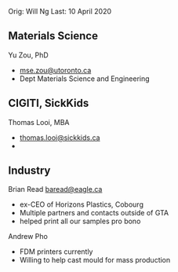Orig: Will Ng
Last: 10 April 2020

## Materials Science
Yu Zou, PhD
- mse.zou@utoronto.ca
- Dept Materials Science and Engineering

## CIGITI, SickKids
Thomas Looi, MBA
- thomas.looi@sickkids.ca
- 

## Industry
Brian Read baread@eagle.ca
- ex-CEO of Horizons Plastics, Cobourg
- Multiple partners and contacts outside of GTA
- helped print all our samples pro bono

Andrew Pho
- FDM printers currently
- Willing to help cast mould for mass production
